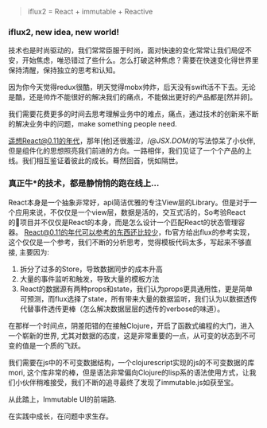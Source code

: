 > iflux2 = React + immutable + Reactive


### iflux2, new idea, new world!

技术也是时尚驱动的，我们常常臣服于时尚，面对快速的变化常常让我们局促不安，开始焦虑，唯恐错过了些什么。怎么打破这种焦虑？需要在快速变化得世界里保持清醒，保持独立的思考和认知。

因为你今天觉得redux很酷，明天觉得mobx帅炸，后天没有swift活不下去。无论是酷，还是帅炸不能很好的解决我们的痛点，不能做出更好的产品都是[然并卵]。

我们需要花费更多的时间去思考理解业务中的难点，痛点，通过技术的创新来不断的解决业务中的问题，make something people need.

遥想React@0.11的年代，那年[他]还很羞涩，/*@JSX.DOM*/的写法惊呆了小伙伴, 但是组件化的思想照亮我们前进的方向。一路相伴，我们见证了一个个产品的上线。我们相互鉴证着彼此的成长。蓦然回首，恍如隔世。

### 真正牛*的技术，都是静悄悄的跑在线上...

React本身是一个抽象非常好，api简洁优雅的专注View层的Library。但是对于一个应用来说，不仅仅是一个view层，数据是活的，交互式活的，So考验React的项目并不仅仅是React的本身，而是怎么设计一个匹配React的状态管理容器。 React@0.11的年代可以参考的东西还比较少，fb官方给出flux的参考实现，这个仅仅是一个参考，我们不断的分析思考，觉得模板代码太多，写起来不够直接, 主要因为:

1. 拆分了过多的Store，导致数据同步的成本升高
2. 大量的事件监听和触发，导致大量的模板方法
3. React的数据源有两种props和state，我们认为props更具通用性，更是简单可预测，而flux选择了state，所有带来大量的数据监听，我们认为以数据透传代替事件透传更棒（怎么解决数据层层的透传的verbose的味道）。

在那样一个时间点，阴差阳错的在接触Clojure，开启了函数式编程的大门，进入一个崭新的世界, 尤其对数据的态度，这是非常重要的一点，从可变的状态到不可变的值是一个质的飞跃。

我们需要在js中的不可变数据结构，一个clojurescript实现的js的不可变数据的库mori, 这个库非常的棒，但是语法非常偏向Clojure的lisp系的语法使用方式，让我们小伙伴稍难接受，我们不断的追寻最终了发现了immutable.js如获至宝。

从此踏上，Immutable UI的前端路.

在实践中成长，在问题中求生存。
